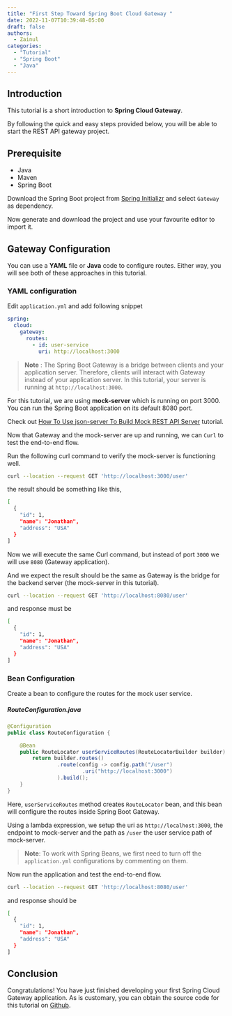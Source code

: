 ```yaml
---
title: "First Step Toward Spring Boot Cloud Gateway "
date: 2022-11-07T10:39:48-05:00
draft: false
authors:
  - Zainul
categories: 
  - "Tutorial"
  - "Spring Boot"
  - "Java"
---
```



## Introduction

This tutorial is a short introduction to **Spring Cloud Gateway**. 

By following the quick and easy steps provided below, you will be able to start the REST API gateway project.


## Prerequisite

* Java
* Maven
* Spring Boot

Download the Spring Boot project from [Spring Initializr](https://start.spring.io/) and select `Gateway ` as dependency.

Now generate and download the project and use your favourite editor to import it.

## Gateway Configuration

You can use a **YAML** file or **Java** code to configure routes. Either way, you will see both of these approaches in this tutorial.

### YAML configuration
Edit `application.yml` and add following snippet

```yaml
spring:
  cloud:
    gateway:
      routes:
        - id: user-service
          uri: http://localhost:3000

```

> **Note** : The Spring Boot Gateway is a bridge between clients and your application server. Therefore, clients will interact with Gateway instead of your application server.
In this tutorial, your server is running at `http://localhost:3000`.


For this tutorial, we are using **mock-server** which is running on port 3000. You can run the Spring Boot application on its default 8080 port.

Check out [How To Use json-server To Build Mock REST API Server](https://www.zainabed.com/tutorials/create-mock-server-using-json-server/) tutorial.

Now that Gateway and the mock-server are up and running, we can `Curl` to test the end-to-end flow.

Run the following curl command to verify the mock-server is functioning well.

```bash
curl --location --request GET 'http://localhost:3000/user'
```
the result should be something like this,

```bash
[
  {
    "id": 1,
    "name": "Jonathan",
    "address": "USA"
  }
]
```

Now we will execute the same Curl command, but instead of port `3000` we will use `8080` (Gateway application).

And we expect the result should be the same as Gateway is the bridge for the backend server (the mock-server in this tutorial).


```bash
curl --location --request GET 'http://localhost:8080/user'
```

and response must be


```bash
[
  {
    "id": 1,
    "name": "Jonathan",
    "address": "USA"
  }
]
```
### Bean Configuration

Create a bean to configure the routes for the mock user service.

##### RouteConfiguration.java
```java
@Configuration
public class RouteConfiguration {

    @Bean
    public RouteLocator userServiceRoutes(RouteLocatorBuilder builder) {
        return builder.routes()
                .route(config -> config.path("/user")
                        .uri("http://localhost:3000")
                ).build();
    }
}

```
Here, `userServiceRoutes` method creates `RouteLocator` bean, and this bean will configure the routes inside Spring Boot Gateway.

Using a lambda expression, we setup the uri as `http://localhost:3000`, the endpoint to mock-server and the path as `/user` the user service path of mock-server.

> **Note**: To work with Spring Beans, we first need to turn off the `application.yml` configurations by commenting on them.

Now run the application and test the end-to-end flow.

```bash
curl --location --request GET 'http://localhost:8080/user'
```

and response should be


```bash
[
  {
    "id": 1,
    "name": "Jonathan",
    "address": "USA"
  }
]
```
## Conclusion

Congratulations! You have just finished developing your first Spring Cloud Gateway application. As is customary, you can obtain the source code for this tutorial on [Github](https://github.com/zainabed/tutorials/tree/master/maven/gateway).